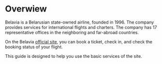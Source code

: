 # Overwiew

Belavia is a Belarusian state-owned airline, founded in 1996. The company provides services for international flights and charters. The company has 17 representative offices in the neighboring and far-abroad countries.

On the Belavia [official site](https://belavia.by/), you can book a ticket, check in, and check the booking status of your flight.

This guide is designed to help you use the basic services of the site.